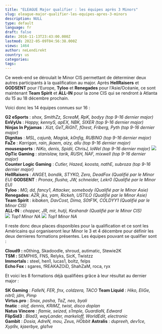 ```yaml
---
title: "ELEAGUE Major qualifier : les équipes après 3 Minors"
slug: eleague-major-qualifier-les-equipes-apres-3-minors
description: NULL
type: default
language: fr
draft: false
date: 2016-11-13T23:43:00.000Z
lastmod: 2022-05-09T04:56:38.000Z
views: 1464
author: neLendirekt
country: us
categories:
tags:
---
```

Ce week-end se déroulait le Minor CIS permettant de déterminer deux autres participants à la qualification au major. Après **HellRaisers** et **GODSENT** pour l'Europe, **Tyloo** et **Renegades** pour l'Asie/Océanie, ce sont maintenant **Team Spirit** et **ALL-IN** pour la zone CIS qui se rendront à Atlanta du 15 au 18 décembre prochain.

Voici donc les 14 équipes connues sur 16 :

**G2 eSports** : _shox, SmithZz, ScreaM, RpK, bodyy (top 9-16 dernier major)_  
**EnVyUs** : _Happy, kennyS, apEX, NBK, SIXER (top 9-16 dernier major)_  
**Ninjas In Pyjamas** : _Xizt, GeT\_RiGhT, f0rest, Friberg, Pyth (top 9-16 dernier major)_  
**Dignitas** : _MSL, cajunb, Magisk, k0nfig, RUBINO (top 9-16 dernier major)_  
**FaZe** : _Karrigan, rain, jkaem, aizy, allu (top 9-16 dernier major)_  
**mousesports** : _NiKo, denis, Spidii, ChrisJ, loWel (top 9-16 dernier major)_ 
_![](/storage/countries/flag/naflag58176583b5a4d.png)_ **OpTic Gaming** : _stanislaw, tarik, RUSH, NAF, mixwell (top 9-16 dernier major)_  
**Counter Logic Gaming** : _Cutler, Hazed, koosta, nathE, subroza (top 9-16 dernier major)_  
**HellRaisers** : _ANGE1, bondik, STYKO, Zero, DeadFox (Qualifié par le Minor EU)_ 
**GODSENT** : _Pronax, flusha, JW, schneider, Lekr0 (Qualifié par le Minor EU)_  
**Tyloo** : _MO, dd, fancy1, Attacker, somebody_ _(Qualifié par le Minor Asie)_  
**Renegades**: _AZR, jks, yam, Rickeh, USTILO (Qualifié par le Minor Asie)_  
**Team Spirit** : _kibaken, DavCost, Dima, S0tF1K, COLDYY1_ _(Qualifié par le Minor CIS)_  
**ALL-IN** : _chopper, JR, mir, hutji, Keshandr (Qualifié par le Minor CIS)_  
_![](/storage/countries/flag/naflag58176583b5a4d.png) Top1 Minor NA_ 
_![](/storage/countries/flag/naflag58176583b5a4d.png) Top1 Minor NA_

Il reste donc deux places disponibles pour la qualification et ce sont les Américains qui organiseront leur Minor le 3 et 4 décembre pour définir les deux dernieres formations présentes. Les équipes pouvant se qualifier sont : 

**Cloud9 :** n0thing, Skadoodle, shroud, autimatic, Stewie2K  
**TSM :** SEMPHIS, FNS, Relyks, SicK, Twistzz  
**Immortals :** steel, hen1, lucas1, boltz, felps  
**Echo Fox :** sgares, fREAKAZOiD, ShahZaM, roca, ryx

Et voici les 8 formations déjà qualifiées grâce à leur résultat au dernier major :

**SK Gaming** : _FalleN, FER, fnx, coldzera, TACO_ 
**Team Liquid** : _Hiko, EliGe, nitr0, jdm, Pimp_  
**Virtus.pro** : _Snax, pasha, TaZ, neo, byali_  
**fnatic** : _olof, dennis, KRiMZ, twist, disco doplan_  
**Natus Vincere** : _flamie, seized, s1mple, GuardiaN, Edward_  
**FlipSid3** : _Blad3, wayLander, markeloff, WorldEdit, electronic_  
**Gambit** : _Dosia, AdreN, mou, Zeus, HObbit_ 
**Astralis** : _dupreeh, dev1ce, Xyp9x, kjaerbye, gla1ve_ 
